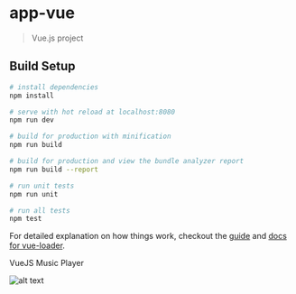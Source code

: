 # app-vue

> Vue.js project

## Build Setup

``` bash
# install dependencies
npm install

# serve with hot reload at localhost:8080
npm run dev

# build for production with minification
npm run build

# build for production and view the bundle analyzer report
npm run build --report

# run unit tests
npm run unit

# run all tests
npm test
```

For detailed explanation on how things work, checkout the [guide](http://vuejs-templates.github.io/webpack/) and [docs for vue-loader](http://vuejs.github.io/vue-loader).

VueJS Music Player

![alt text](https://user-images.githubusercontent.com/19500703/32566277-5e325880-c4d9-11e7-9f1a-170a522cf675.png)
